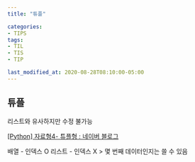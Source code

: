 ```yaml
---
title: "튜플"

categories:
- TIPS
tags:
- TIL
- TIS
- TIP

last_modified_at: 2020-08-28T08:10:00-05:00
---
```


## 튜플

리스트와 유사하지만 수정 불가능

[[Python] 자료형4- 튜플형 : 네이버 블로그](https://blog.naver.com/PostView.nhn?blogId=soj12345&logNo=221373403400&parentCategoryNo=&categoryNo=14&viewDate=&isShowPopularPosts=false&from=postView)

배열 - 인덱스 O 리스트 - 인덱스 X > 몇 번째 데이터인지는 쓸 수 있음

